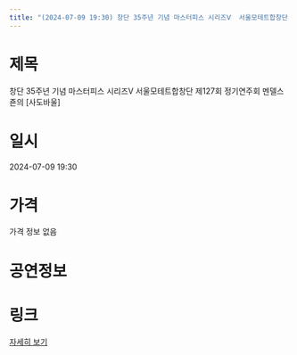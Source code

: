 ```yaml
---
title: "(2024-07-09 19:30) 창단 35주년 기념 마스터피스 시리즈Ⅴ  서울모테트합창단 제127회 정기연주회 멘델스죤의 [사도바울]"
---
```


# 제목
창단 35주년 기념 마스터피스 시리즈Ⅴ  서울모테트합창단 제127회 정기연주회 멘델스죤의 [사도바울]

# 일시
2024-07-09 19:30

# 가격
가격 정보 없음

# 공연정보
  
  


# 링크
[자세히 보기](https://www.sac.or.kr/site/main/show/show_view?SN=60768 "https://www.sac.or.kr/site/main/show/show_view?SN=60768")
